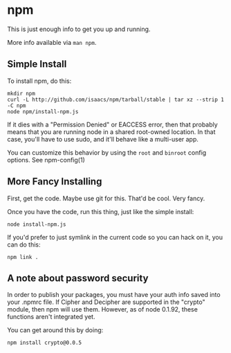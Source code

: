 # npm

This is just enough info to get you up and running.

More info available via `man npm`.

## Simple Install

To install npm, do this:

    mkdir npm
    curl -L http://github.com/isaacs/npm/tarball/stable | tar xz --strip 1 -C npm
    node npm/install-npm.js

If it dies with a "Permission Denied" or EACCESS error, then that probably
means that you are running node in a shared root-owned location.  In that
case, you'll have to use sudo, and it'll behave like a multi-user app.

You can customize this behavior by using the `root` and `binroot` config
options.  See npm-config(1)

## More Fancy Installing

First, get the code.  Maybe use git for this.  That'd be cool.  Very fancy.

Once you have the code, run this thing, just like the simple install:

    node install-npm.js

If you'd prefer to just symlink in the current code so you can hack
on it, you can do this:

    npm link .

## A note about password security

In order to publish your packages, you must have your auth info
saved into your .npmrc file.  If Cipher and Decipher are supported
in the "crypto" module, then npm will use them.  However, as of
node 0.1.92, these functions aren't integrated yet.

You can get around this by doing:

    npm install crypto@0.0.5
